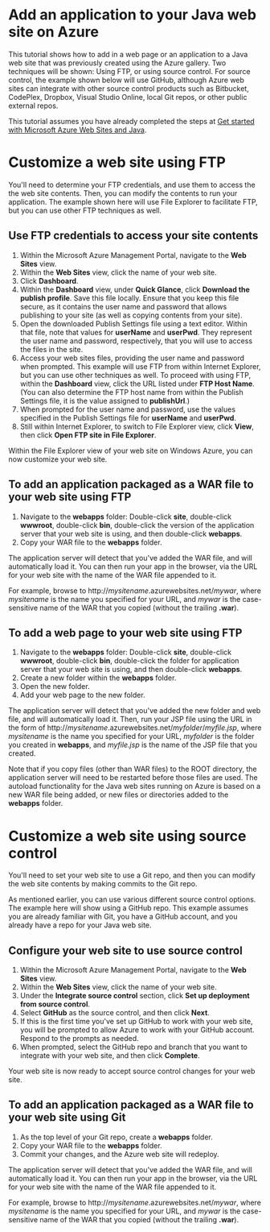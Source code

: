 <properties linkid="develop-java-tutorials-web-site-add-app" urlDisplayName="Add an application to your Java web site" pageTitle="Add an application to your Java web site" metaKeywords="" description="This tutorial shows you how to add a page or application to your Java web site on Microsoft Azure." metaCanonical="" services="web-sites" documentationCenter="Java" title="Add an application to your Java web site" videoId="" scriptId="" authors="waltpo" solutions="" manager="keboyd" editor="mollybos" />

# Add an application to your Java web site on Azure

This tutorial shows how to add in a web page or an application to a Java web site that was previously created using the Azure gallery. Two techniques will be shown: Using FTP, or using source control. For source control, the example shown below will use GitHub, although Azure web sites can integrate with other source control products such as Bitbucket, CodePlex, Dropbox, Visual Studio Online, local Git repos, or other public external repos.

This tutorial assumes you have already completed the steps at [Get started with Microsoft Azure Web Sites and Java](../web-sites-java-get-started).

# Customize a web site using FTP
You'll need to determine your FTP credentials, and use them to access the the web site contents. Then, you can modify the contents to run your application. The example shown here will use File Explorer to facilitate FTP, but you can use other FTP techniques as well. 

## Use FTP credentials to access your site contents

1. Within the Microsoft Azure Management Portal, navigate to the **Web Sites** view.
2. Within the **Web Sites** view, click the name of your web site.
3. Click **Dashboard**.
4. Within the **Dashboard** view, under **Quick Glance**, click **Download the publish profile**. Save this file locally. Ensure that you keep this file secure, as it contains the user name and password that allows publishing to your site (as well as copying contents from your site).
5. Open the downloaded Publish Settings file using a text editor. Within that file, note that values for **userName** and **userPwd**. They represent the user name and password, respectively, that you will use to access the files in the site.
6. Access your web sites files, providing the user name and password when prompted. This example will use FTP from within Internet Explorer, but you can use other techniques as well. To proceed with using FTP, within the **Dashboard** view, click the URL listed under **FTP Host Name**. (You can also determine the FTP host name from within the Publish Settings file, it is the value assigned to **publishUrl**.) 
7. When prompted for the user name and password, use the values specified in the Publish Settings file for **userName** and **userPwd**. 
8. Still within Internet Explorer, to switch to File Explorer view, click **View**, then click **Open FTP site in File Explorer**.

Within the File Explorer view of your web site on Windows Azure, you can now customize your web site. 

## To add an application packaged as a WAR file to your web site using FTP

1. Navigate to the **webapps** folder: Double-click **site**, double-click **wwwroot**, double-click **bin**, double-click the version of the application server that your web site is using, and then double-click **webapps**. 
2. Copy your WAR file to the **webapps** folder.

The application server will detect that you've added the WAR file, and will automatically load it. You can then run your app in the browser, via the URL for your web site with the name of the WAR file appended to it. 

For example, browse to http://*mysitename*.azurewebsites.net/*mywar*, where *mysitename* is the name you specified for your URL, and *mywar* is the case-sensitive name of the WAR that you copied (without the trailing **.war**).

## To add a web page to your web site using FTP
1. Navigate to the **webapps** folder: Double-click **site**, double-click **wwwroot**, double-click **bin**, double-click the folder for application server that your web site is using, and then double-click **webapps**. 
2. Create a new folder within the **webapps** folder.
3. Open the new folder.
4. Add your web page to the new folder. 
 
The application server will detect that you've added the new folder and web file, and will automatically load it. 
Then, run your JSP file using the URL in the form of http://*mysitename*.azurewebsites.net/*myfolder*/*myfile.jsp*, where *mysitename* is the name you specified for your URL, *myfolder* is the folder you created in **webapps**, and *myfile.jsp* is the name of the JSP file that you created.

Note that if you copy files (other than WAR files) to the ROOT directory, the application server will need to be restarted before those files are used. The autoload functionality for the Java web sites running on Azure is based on a new WAR file being added, or new files or directories added to the **webapps** folder.  

# Customize a web site using source control

You'll need to set your web site to use a Git repo, and then you can modify the web site contents by making commits to the Git repo.

As mentioned earlier, you can use various different source control options. The example here will show using a GitHub repo. This example assumes you are already familiar with Git, you have a GitHub account, and you already have a repo for your Java web site.

## Configure your web site to use source control

1. Within the Microsoft Azure Management Portal, navigate to the **Web Sites** view.
2. Within the **Web Sites** view, click the name of your web site.
3. Under the **Integrate source control** section, click **Set up deployment from source control**.
4. Select **GitHub** as the source control, and then click **Next**.
5. If this is the first time you've set up GitHub to work with your web site, you will be prompted to allow Azure to work with your GitHub account. Respond to the prompts as needed.
6. When prompted, select the GitHub repo and branch that you want to integrate with your web site, and then click **Complete**.

Your web site is now ready to accept source control changes for your web site.

## To add an application packaged as a WAR file to your web site using Git

1. As the top level of your Git repo, create a **webapps** folder.
2. Copy your WAR file to the **webapps** folder.
3. Commit your changes, and the Azure web site will redeploy.

The application server will detect that you've added the WAR file, and will automatically load it. You can then run your app in the browser, via the URL for your web site with the name of the WAR file appended to it. 

For example, browse to http://*mysitename*.azurewebsites.net/*mywar*, where *mysitename* is the name you specified for your URL, and *mywar* is the case-sensitive name of the WAR that you copied (without the trailing **.war**).
  